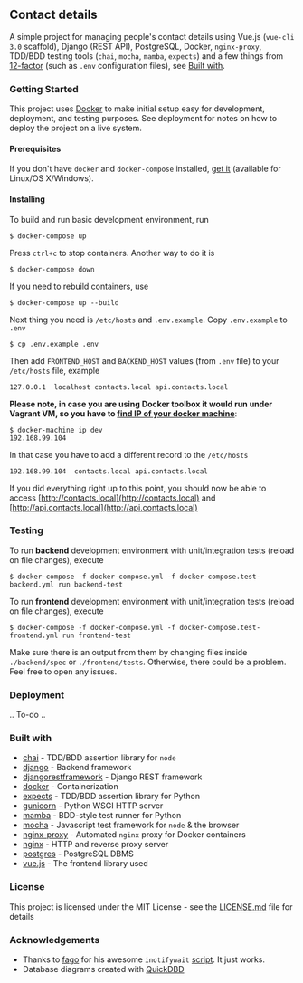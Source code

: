 ## Contact details

A simple project for managing people's contact details using Vue.js (`vue-cli 3.0` scaffold), Django (REST API), PostgreSQL, Docker, `nginx-proxy`, TDD/BDD testing tools (`chai`, `mocha`, `mamba`, `expects`) and a few things from [12-factor](https://12factor.net/) (such as `.env` configuration files), see [Built with](#built-with).  

### Getting Started

This project uses [Docker](https://www.docker.com/) to make initial setup easy for development, deployment, and testing purposes. See deployment for notes on how to deploy the project on a live system.

#### Prerequisites

If you don't have `docker` and `docker-compose` installed, [get it](https://store.docker.com/search?type=edition&offering=community) (available for Linux/OS X/Windows).


#### Installing

To build and run basic development environment, run

```
$ docker-compose up
```

Press `ctrl+c` to stop containers. Another way to do it is

```
$ docker-compose down
```

If you need to rebuild containers, use

```
$ docker-compose up --build
```

Next thing you need is `/etc/hosts` and `.env.example`. Copy `.env.example` to `.env`

```
$ cp .env.example .env
```

Then add `FRONTEND_HOST` and `BACKEND_HOST` values (from `.env` file) to your `/etc/hosts` file, example

```
127.0.0.1  localhost contacts.local api.contacts.local
```

**Please note, in case you are using Docker toolbox it would run under Vagrant VM, so you have to [find IP of your docker machine](https://docs.docker.com/machine/reference/ip/)**:

```
$ docker-machine ip dev
192.168.99.104
```

In that case you have to add a different record to the `/etc/hosts`

```
192.168.99.104  contacts.local api.contacts.local
```

If you did everything right up to this point, you should now be able to access [http://contacts.local](http://contacts.local) and [http://api.contacts.local](http://api.contacts.local)

### Testing

To run **backend** development environment with unit/integration tests (reload on file changes), execute

```
$ docker-compose -f docker-compose.yml -f docker-compose.test-backend.yml run backend-test
```

To run **frontend** development environment with unit/integration tests (reload on file changes), execute

```
$ docker-compose -f docker-compose.yml -f docker-compose.test-frontend.yml run frontend-test
```

Make sure there is an output from them by changing files inside `./backend/spec` or `./frontend/tests`. Otherwise, there could be a problem. Feel free to open any issues.


### Deployment

.. To-do ..

### Built with

* [chai](https://github.com/chaijs/chai) - TDD/BDD assertion library for `node`
* [django](https://www.djangoproject.com) - Backend framework
* [djangorestframework](https://github.com/encode/django-rest-framework) - Django REST framework
* [docker](https://www.docker.com) - Containerization
* [expects](https://github.com/jaimegildesagredo/expects) - TDD/BDD assertion library for Python
* [gunicorn](https://github.com/benoitc/gunicorn) - Python WSGI HTTP server
* [mamba](https://github.com/nestorsalceda/mamba) - BDD-style test runner for Python
* [mocha](https://github.com/mochajs/mocha) - Javascript test framework for `node` & the browser
* [nginx-proxy](https://github.com/jwilder/nginx-proxy) - Automated `nginx` proxy for Docker containers
* [nginx](https://github.com/nginx/nginx) - HTTP and reverse proxy server
* [postgres](https://github.com/postgres/postgres) - PostgreSQL DBMS
* [vue.js](https://vuejs.org) - The frontend library used

### License

This project is licensed under the MIT License - see the [LICENSE.md](LICENSE.md) file for details

### Acknowledgements

* Thanks to [fago](https://github.com/fago) for his awesome `inotifywait` [script](https://gist.github.com/fago/9608238). It just works.
* Database diagrams created with [QuickDBD](https://www.quickdatabasediagrams.com)
 